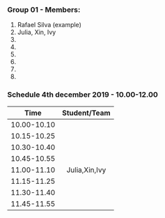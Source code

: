### Group 01 - Members:
1.  Rafael Silva (example)
2. Julia, Xin, Ivy
3. 
4. 
5. 
6. 
7. 
8. 

### Schedule 4th december 2019 - 10.00-12.00

| Time        |  Student/Team | 
|-------------|:-------------:|
| 10.00-10.10 |               |
| 10.15-10.25 |               |
| 10.30-10.40 |               |
| 10.45-10.55 |               |
| 11.00-11.10 |Julia,Xin,Ivy  |
| 11.15-11.25 |               |
| 11.30-11.40 |               |
| 11.45-11.55 |               |
